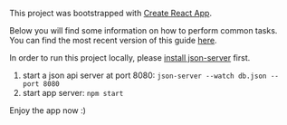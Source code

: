 This project was bootstrapped with [Create React App](https://github.com/facebookincubator/create-react-app).

Below you will find some information on how to perform common tasks.<br>
You can find the most recent version of this guide [here](https://github.com/facebookincubator/create-react-app/blob/master/packages/react-scripts/template/README.md).

In order to run this project locally, please [install json-server](https://github.com/typicode/json-server#install) first.

1. start a json api server at port 8080: `json-server --watch db.json --port 8080`
2. start app server: `npm start`

Enjoy the app now :)
